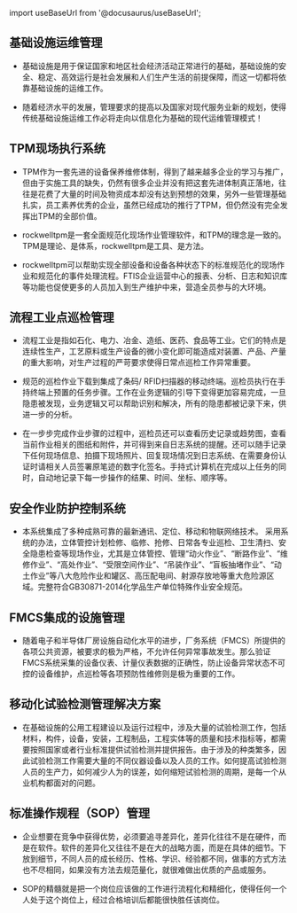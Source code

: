 
import useBaseUrl from '@docusaurus/useBaseUrl';

## 基础设施运维管理

* 基础设施是用于保证国家和地区社会经济活动正常进行的基础，基础设施的安全、稳定、高效运行是社会发展和人们生产生活的前提保障，而这一切都将依靠基础设施的运维工作。

* 随着经济水平的发展，管理要求的提高以及国家对现代服务业新的规划，使得传统基础设施运维工作必将走向以信息化为基础的现代运维管理模式！

## TPM现场执行系统

* TPM作为一套先进的设备保养维修体制，得到了越来越多企业的学习与推广，但由于实施工具的缺失，仍然有很多企业并没有把这套先进体制真正落地，往往是花费了大量的时间及物资成本却没有达到预想的效果，另外一些管理基础扎实，员工素养优秀的企业，虽然已经成功的推行了TPM，但仍然没有完全发挥出TPM的全部价值。

* rockwelltpm是一套全面规范化现场作业管理软件，和TPM的理念是一致的。TPM是理论、是体系，rockwelltpm是工具、是方法。

* rockwelltpm可以帮助实现全部设备和设备各种状态下的标准规范化的现场作业和规范化的事件处理流程。FTIS企业运营中心的报表、分析、日志和知识库等功能也促使更多的人员加入到生产维护中来，营造全员参与的大环境。

## 流程工业点巡检管理

* 流程工业是指如石化、电力、冶金、造纸、医药、食品等工业。它们的特点是连续性生产，工艺原料或生产设备的微小变化即可能造成对装置、产品、产量的重大影响，对生产过程的严苛要求使得日常点巡检工作异常重要。

* 规范的巡检作业下载到集成了条码/ RFID扫描器的移动终端。巡检员执行在手持终端上预置的任务步骤。工作在业务逻辑的引导下变得更加容易完成，一旦隐患被发现，业务逻辑又可以帮助识别和解决，所有的隐患都被记录下来，供进一步的分析。

* 在一步步完成作业步骤的过程中，巡检员还可以查看历史记录或趋势图，查看当前作业相关的图纸和附件，并可得到来自日志系统的提醒。还可以随手记录下任何现场信息、拍摄下现场照片、回复现场情况到日志系统、在需要身份认证时请相关人员签署原笔迹的数字化签名。手持式计算机在完成以上任务的同时，自动地记录下每一步操作的结果、时间、坐标、顺序等。

## 安全作业防护控制系统

* 本系统集成了多种成熟可靠的最新通讯、定位、移动和物联网络技术。 采用系统的办法，立体管控计划检修、临修、抢修、日常各专业巡检、卫生清扫、安全隐患检查等现场作业，尤其是立体管控、管理“动火作业”、“断路作业”、“维修作业”、“高处作业”、“受限空间作业”、“吊装作业”、“盲板抽堵作业”、“动土作业”等八大危险作业和罐区、高压配电间、射源存放地等重大危险源区域。完整符合GB30871-2014化学品生产单位特殊作业安全规范。

## FMCS集成的设施管理

* 随着电子和半导体厂房设施自动化水平的进步，厂务系统（FMCS）所提供的各项公共资源，被要求的极为严格，不允许任何异常事故发生。那么验证FMCS系统采集的设备仪表、计量仪表数据的正确性，防止设备异常状态不可控的设备维护，点巡检等各项预防性维修则是极为重要的工作。

## 移动化试验检测管理解决方案

* 在基础设施的公用工程建设以及运行过程中，涉及大量的试验检测工作，包括材料，构件，设备，安装，工程制品，工程实体等的质量和技术指标等，都需要按照国家或者行业标准提供试验检测并提供报告。由于涉及的种类繁多，因此试验检测工作需要大量的不同仪器设备以及人员的工作。如何提高试验检测人员的生产力，如何减少人为的误差，如何缩短试验检测的周期，是每一个从业机构都面对的问题。

## 标准操作规程（SOP）管理

* 企业想要在竞争中获得优势，必须要追寻差异化，差异化往往不是在硬件，而是在软件。软件的差异化又往往不是在大的战略方面，而是在具体的细节。下放到细节，不同人员的成长经历、性格、学识、经验都不同，做事的方式方法也不尽相同，如果没有方法去规范量化，就很难做出优质的产品或服务。

* SOP的精髓就是把一个岗位应该做的工作进行流程化和精细化，使得任何一个人处于这个岗位上，经过合格培训后都能很快胜任该岗位。